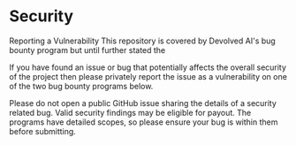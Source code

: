 # Security

Reporting a Vulnerability
This repository is covered by Devolved AI's bug bounty program but until further stated 
the 

If you have found an issue or bug that potentially affects the overall security of the project then please privately report the issue as a vulnerability on one of the two bug bounty programs below.

Please do not open a public GitHub issue sharing the details of a security related bug. Valid security findings may be eligible for payout. The programs have detailed scopes, so please ensure your bug is within them before submitting.
